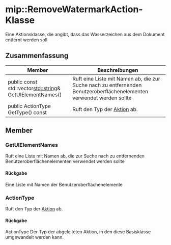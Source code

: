 # <a name="class-mipremovewatermarkaction"></a>mip::RemoveWatermarkAction-Klasse 
Eine Aktionsklasse, die angibt, dass das Wasserzeichen aus dem Dokument entfernt werden soll
  
## <a name="summary"></a>Zusammenfassung
 Member                        | Beschreibungen                                
--------------------------------|---------------------------------------------
public const std::vector<std::string>& GetUIElementNames()  |  Ruft eine Liste mit Namen ab, die zur Suche nach zu entfernenden Benutzeroberflächenelementen verwendet werden sollte
public ActionType GetType() const  |  Ruft den Typ der [Aktion](#classmip_1_1_action) ab.
  
## <a name="members"></a>Member
  
### <a name="getuielementnames"></a>GetUIElementNames
Ruft eine Liste mit Namen ab, die zur Suche nach zu entfernenden Benutzeroberflächenelementen verwendet werden sollte
  
#### <a name="returns"></a>Rückgabe
Eine Liste mit Namen der Benutzeroberflächenelemente
  
### <a name="actiontype"></a>ActionType
Ruft den Typ der [Aktion](#classmip_1_1_action) ab.
  
#### <a name="returns"></a>Rückgabe
ActionType Der Typ der abgeleiteten Aktion, in den diese Basisklasse umgewandelt werden kann.